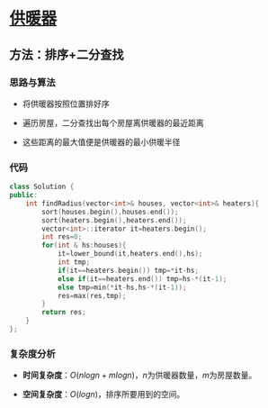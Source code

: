 # [供暖器](https://leetcode-cn.com/problems/heaters/)

## 方法：排序+二分查找

### 思路与算法

- 将供暖器按照位置排好序

- 遍历房屋，二分查找出每个房屋离供暖器的最近距离

- 这些距离的最大值便是供暖器的最小供暖半径

### 代码

```c++
class Solution {
public:
	int findRadius(vector<int>& houses, vector<int>& heaters){
		sort(houses.begin(),houses.end());
		sort(heaters.begin(),heaters.end());
		vector<int>::iterator it=heaters.begin();
		int res=0;
		for(int & hs:houses){
			it=lower_bound(it,heaters.end(),hs);
			int tmp;
			if(it==heaters.begin()) tmp=*it-hs;
			else if(it==heaters.end()) tmp=hs-*(it-1);
			else tmp=min(*it-hs,hs-*(it-1));
			res=max(res,tmp);
		}
		return res;
	}
};
```

### 复杂度分析

- **时间复杂度**：$O(nlogn+mlogn)$，$n$为供暖器数量，$m$为房屋数量。

- **空间复杂度**：$O(logn)$，排序所要用到的空间。

